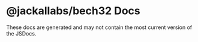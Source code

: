 # @jackallabs/bech32 Docs

These docs are generated and may not contain the most current version of the JSDocs.

